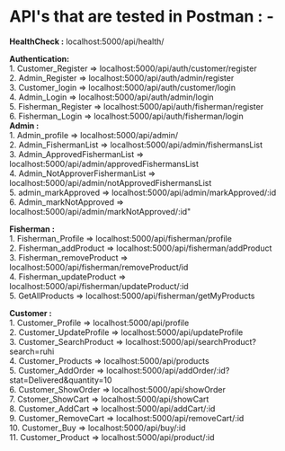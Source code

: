 <h1>API's that are tested in Postman : -</h3> 

 **HealthCheck :** localhost:5000/api/health/
  
  **Authentication:** <br>
        1. Customer_Register => localhost:5000/api/auth/customer/register <br>2. Admin_Register => localhost:5000/api/auth/admin/register <br> 3. Customer_login => localhost:5000/api/auth/customer/login <br>4. Admin_Login =>  localhost:5000/api/auth/admin/login <br> 5. Fisherman_Register => localhost:5000/api/auth/fisherman/register <br> 6. Fisherman_Login => localhost:5000/api/auth/fisherman/login <br>
	**Admin :** <br>
	1. Admin_profile => localhost:5000/api/admin/ <br> 2. Admin_FishermanList => localhost:5000/api/admin/fishermansList <br> 3. Admin_ApprovedFishermanList => localhost:5000/api/admin/approvedFishermansList <br> 4. Admin_NotApproverFishermanList => localhost:5000/api/admin/notApprovedFishermansList <br> 5. admin_markApproved => localhost:5000/api/admin/markApproved/:id <br> 6. Admin_markNotApproved => localhost:5000/api/admin/markNotApproved/:id" <br>

  **Fisherman :** <br>
        1. Fisherman_Profile => localhost:5000/api/fisherman/profile <br> 2. Fisherman_addProduct => localhost:5000/api/fisherman/addProduct <br> 3. Fisherman_removeProduct => localhost:5000/api/fisherman/removeProduct/id <br> 4. Fisherman_updateProduct => localhost:5000/api/fisherman/updateProduct/:id <br> 5. GetAllProducts => localhost:5000/api/fisherman/getMyProducts <br>

**Customer :**  <br>
        1. Customer_Profile => localhost:5000/api/profile <br> 2. Customer_UpdateProfile => localhost:5000/api/updateProfile <br> 3. Customer_SearchProduct => localhost:5000/api/searchProduct?search=ruhi <br> 4. Customer_Products => localhost:5000/api/products <br> 5. Customer_AddOrder => localhost:5000/api/addOrder/:id? stat=Delivered&quantity=10  <br> 6. Customer_ShowOrder => localhost:5000/api/showOrder <br> 7. Cstomer_ShowCart => localhost:5000/api/showCart <br> 8. Customer_AddCart => localhost:5000/api/addCart/:id <br> 9. Customer_RemoveCart => localhost:5000/api/removeCart/:id <br>10. Customer_Buy => localhost:5000/api/buy/:id <br> 11. Customer_Product => localhost:5000/api/product/:id <br>
